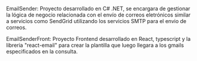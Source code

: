 EmailSender: Proyecto desarrollado en C# .NET, se encargara de gestionar la lógica de negocio relacionada con el envío de correos eletrónicos similar a servicios como SendGrid utilizando los servicios SMTP para el envio de correos.

EmailSenderFront: Proyecto Frontend desarrollado en React, typescript y la libreria "react-email" para crear la plantilla que luego llegara a los gmails especificados en la consulta.
